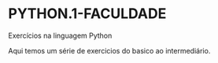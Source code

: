 # PYTHON.1-FACULDADE
Exercícios na linguagem Python

Aqui temos um série de exercicios do basico ao intermediário.
